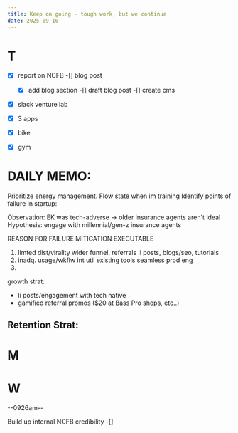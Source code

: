 ```yaml
---
title: Keep on going - tough work, but we continue
date: 2025-09-10
---
```


# T
-[x] report on NCFB 
-[] blog post
	-[x] add blog section
	-[] draft blog post
	-[] create cms
-[x] slack venture lab
-[x] 3 apps

-[x] bike
-[x] gym



# DAILY MEMO:
Prioritize energy management. 
Flow state when im training
Identify points of failure in startup:

Observation: EK was tech-adverse -> older insurance agents aren't ideal
Hypothesis: engage with millennial/gen-z insurance agents

REASON FOR FAILURE		MITIGATION			EXECUTABLE
1. limted dist/virality		wider funnel, referrals		li posts, blogs/seo, tutorials
2. inadq. usage/wkflw int	util existing tools		seamless prod eng
3. 

growth strat:
- li posts/engagement with tech native
- gamified referral promos ($20 at Bass Pro shops, etc..)

Retention Strat:
- 

# M

# W

--0926am--

Build up internal NCFB credibility
-[] 


 